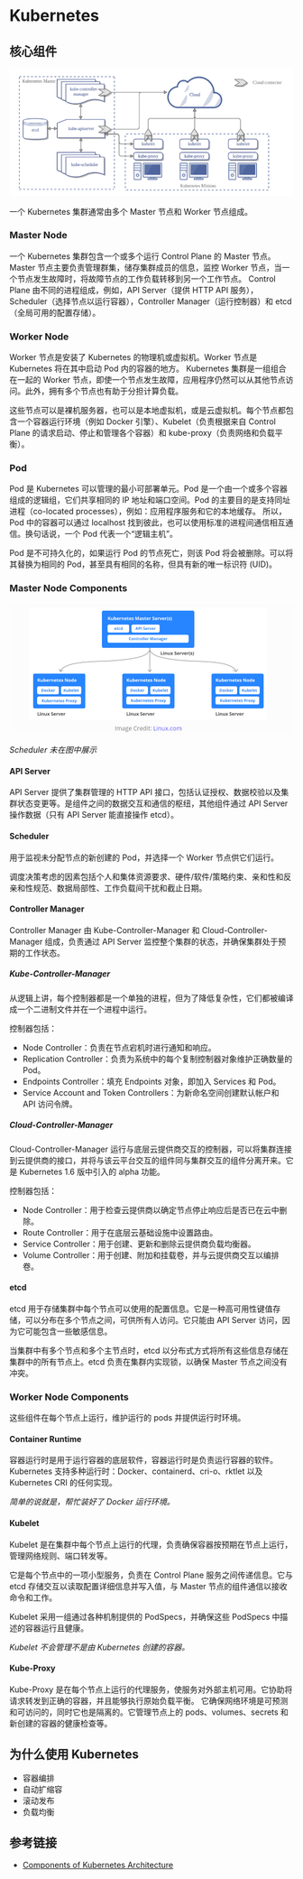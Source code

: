 # Kubernetes

## 核心组件

![kubernetes_architecture](images/kubernetes_architecture.png)

一个 Kubernetes 集群通常由多个 Master 节点和 Worker 节点组成。

### Master Node

一个 Kubernetes 集群包含一个或多个运行 Control Plane 的 Master 节点。Master 节点主要负责管理群集，储存集群成员的信息，监控 Worker 节点，当一个节点发生故障时，将故障节点的工作负载转移到另一个工作节点。
Control Plane 由不同的进程组成，例如，API Server（提供 HTTP API 服务），Scheduler（选择节点以运行容器），Controller Manager（运行控制器）和 etcd（全局可用的配置存储）。

### Worker Node

Worker 节点是安装了 Kubernetes 的物理机或虚拟机。Worker 节点是 Kubernetes 将在其中启动 Pod 内的容器的地方。
Kubernetes 集群是一组组合在一起的 Worker 节点，即使一个节点发生故障，应用程序仍然可以从其他节点访问。此外，拥有多个节点也有助于分担计算负载。

这些节点可以是裸机服务器，也可以是本地虚拟机，或是云虚拟机。每个节点都包含一个容器运行环境（例如 Docker 引擎）、Kubelet（负责根据来自 Control Plane 的请求启动、停止和管理各个容器）和 kube-proxy（负责网络和负载平衡）。

### Pod

Pod 是 Kubernetes 可以管理的最小可部署单元。Pod 是一个由一个或多个容器组成的逻辑组，它们共享相同的 IP 地址和端口空间。Pod 的主要目的是支持同址进程（co-located processes），例如：应用程序服务和它的本地缓存。
所以，Pod 中的容器可以通过 localhost 找到彼此，也可以使用标准的进程间通信相互通信。换句话说，一个 Pod 代表一个“逻辑主机”。

Pod 是不可持久化的，如果运行 Pod 的节点死亡，则该 Pod 将会被删除。可以将其替换为相同的 Pod，甚至具有相同的名称，但具有新的唯一标识符 (UID)。

### Master Node Components

![kubernetes_masternode_components](images/kubernetes_masternode_components.png)

_Scheduler 未在图中展示_

#### API Server

API Server 提供了集群管理的 HTTP API 接口，包括认证授权、数据校验以及集群状态变更等。是组件之间的数据交互和通信的枢纽，其他组件通过 API Server 操作数据（只有 API Server 能直接操作 etcd）。

#### Scheduler

用于监视未分配节点的新创建的 Pod，并选择一个 Worker 节点供它们运行。

调度决策考虑的因素包括个人和集体资源要求、硬件/软件/策略约束、亲和性和反亲和性规范、数据局部性、工作负载间干扰和截止日期。

#### Controller Manager

Controller Manager 由 Kube-Controller-Manager 和 Cloud-Controller-Manager 组成，负责通过 API Server 监控整个集群的状态，并确保集群处于预期的工作状态。

##### Kube-Controller-Manager

从逻辑上讲，每个控制器都是一个单独的进程，但为了降低复杂性，它们都被编译成一个二进制文件并在一个进程中运行。

控制器包括：

- Node Controller：负责在节点宕机时进行通知和响应。
- Replication Controller：负责为系统中的每个复制控制器对象维护正确数量的 Pod。
- Endpoints Controller：填充 Endpoints 对象，即加入 Services 和 Pod。
- Service Account and Token Controllers：为新命名空间创建默认帐户和 API 访问令牌。

##### Cloud-Controller-Manager

Cloud-Controller-Manager 运行与底层云提供商交互的控制器，可以将集群连接到云提供商的接口，并将与该云平台交互的组件同与集群交互的组件分离开来。它是 Kubernetes 1.6 版中引入的 alpha 功能。

控制器包括：

- Node Controller：用于检查云提供商以确定节点停止响应后是否已在云中删除。
- Route Controller：用于在底层云基础设施中设置路由。
- Service Controller：用于创建、更新和删除云提供商负载均衡器。
- Volume Controller：用于创建、附加和挂载卷，并与云提供商交互以编排卷。

#### etcd

etcd 用于存储集群中每个节点可以使用的配置信息。它是一种高可用性键值存储，可以分布在多个节点之间，可供所有人访问。它只能由 API Server 访问，因为它可能包含一些敏感信息。

当集群中有多个节点和多个主节点时，etcd 以分布式方式将所有这些信息存储在集群中的所有节点上。etcd 负责在集群内实现锁，以确保 Master 节点之间没有冲突。

### Worker Node Components

这些组件在每个节点上运行，维护运行的 pods 并提供运行时环境。

#### Container Runtime

容器运行时是用于运行容器的底层软件，容器运行时是负责运行容器的软件。
Kubernetes 支持多种运行时：Docker、containerd、cri-o、rktlet 以及 Kubernetes CRI 的任何实现。

_简单的说就是，帮忙装好了 Docker 运行环境。_

#### Kubelet

Kubelet 是在集群中每个节点上运行的代理，负责确保容器按预期在节点上运行，管理网络规则、端口转发等。

它是每个节点中的一项小型服务，负责在 Control Plane 服务之间传递信息。它与 etcd 存储交互以读取配置详细信息并写入值，与 Master 节点的组件通信以接收命令和工作。

Kubelet 采用一组通过各种机制提供的 PodSpecs，并确保这些 PodSpecs 中描述的容器运行且健康。

_Kubelet 不会管理不是由 Kubernetes 创建的容器。_

#### Kube-Proxy

Kube-Proxy 是在每个节点上运行的代理服务，使服务对外部主机可用。它协助将请求转发到正确的容器，并且能够执行原始负载平衡。
它确保网络环境是可预测和可访问的，同时它也是隔离的。它管理节点上的 pods、volumes、secrets 和新创建的容器的健康检查等。

## 为什么使用 Kubernetes

- 容器编排
- 自动扩缩容
- 滚动发布
- 负载均衡

## 参考链接

- [Components of Kubernetes Architecture](https://gauravguptacloud.medium.com/components-of-kubernetes-architecture-6feea4d5c712)